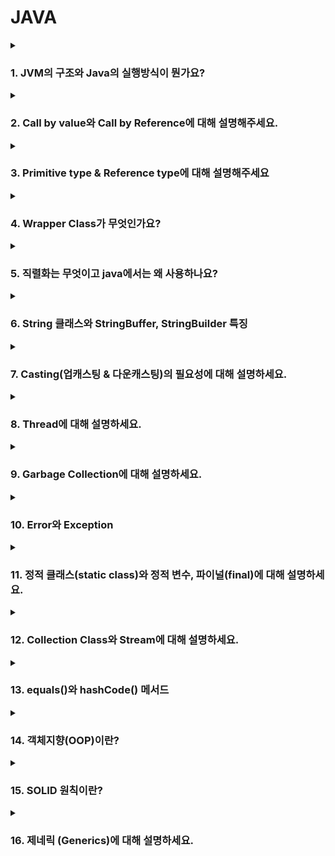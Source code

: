 # JAVA 

<details>
  <summary><h3>1. JVM의 구조와 Java의 실행방식이 뭔가요?</h3></summary>

JVM(Java Virtual Machine)은 자바 애플리케이션을 실행하는 가상 머신으로, 플랫폼 독립적인 실행 환경을 제공합니다. 주요 구성 요소는 다음과 같습니다.

- 클래스 로더(Class Loader): .class 파일을 로드하고, 링크 및 초기화를 수행합니다.
- 런타임 데이터 영역(Runtime Data Area): 프로그램 실행에 필요한 데이터를 저장하는 영역으로,
  - 힙(Heap): new 키워드로 생성된 객체 및 인스턴스 변수가 저장되는 영역 (GC가 관리).
  - 스택(Stack): 메서드 실행 시 생성되는 프레임이 저장되며, 지역 변수와 메서드 호출 정보가 포함됨.
- 메서드 영역(Method Area): 클래스 정보, 메서드 코드, 상수 풀(Constant Pool) 등이 저장됨.
- 실행 엔진(Execution Engine): 바이트코드를 해석하고 실행하며, JIT(Just-In-Time) 컴파일러를 활용하여 성능 최적화를 수행합니다.
</details>
<details>
  <summary><h3>2. Call by value와 Call by Reference에 대해 설명해주세요.</h3></summary>
  
> Call by value
  
```
  void func(int n) {
    n = 20;
}

void main() {
    int n = 10;
    func(n);
    printf("%d", n);
}
```
Call by value는 함수의 매개변수로 값을 복사해서 전달합니다.
이때 복사된 인자는 함수 안에서 지역적으로 사용되기에 local value 속성을 가집니다.

> Call by reference

```
void func(int *n) {
    *n = 20;
}

void main() {
    int n = 10;
    func(&n);
    printf("%d", n);
}
```
Call by reference는 함수의 매개변수로 래퍼런스를 전달합니다. 그래서 함수 안에서 해당 값이 변경되면 전달된 객체의 값도 변경됩니다. 

Call by Value(값에 의한 호출)와 Call by Reference(참조에 의한 호출)는 함수에 인자를 전달하는 방식입니다.

Call by Value: 함수의 매개변수로 값 자체의 복사본이 전달되므로, 함수 내에서 값을 변경해도 원본 변수에는 영향을 주지 않습니다.
Call by Reference: 함수의 매개변수로 참조(메모리 주소)가 전달되므로, 함수 내부에서 값을 변경하면 원본 데이터도 변경됩니다.
Java의 경우 모든 변수는 **Call by Value(값에 의한 호출)**를 따릅니다. 하지만 **참조형 변수(Reference Type)**의 경우, 참조값(메모리 주소)이 복사되므로 객체 내부 값이 변경될 수 있습니다.
</details>

<details>
  <summary><h3>3. Primitive type & Reference type에 대해 설명해주세요</h3></summary>

> 자바의 타입

자바는 기본형과 참조형 타입이 있습니다. 

> Primitive type (기본형 타입)
- 자바는 총 8가지의 기본형 타입을 제공합니다.
- 비객체 타입이며 따라서 null 타입을 가질 수 없습니다. 만약 필요하다면 래퍼 클래스를 사용해야합니다.
- 스택 메모리에 저장됩니다.
     - boolean : 논리형 타입이며 참/거짓으로 저장합니다. 1byte의 형태입니다.
     - byte : 주로 이진데이터를 다루는 타입입니다.
     - short : c와의 호환을 위해 사용되는 타입이지만 잘 사용하지 않습니다.
     - int
     - long
     - float, double : 실수를 부동소수점 방식으로 저장합니다.
  
> Reference type (참조형 타입)
- JAVA에서 기본형 타입을 제외한 모든 타입이 참조형 타입입니다.
- 해당 타입은 JAVA의 Object 클래스를 상속하는 모든 클래스를 말합니다.
- 메모리 영역인 힙 메모리에 저장됩니다.
- 빈 객체를 의미하는 null이 존재합니다. 
    - 클래스 타입
    - 인터페이스 타입
    - 배열 타입
    - 열거 타입
> String Class

자바의 String 클래스는 조금 특별합니다. 기본적인 사용은 기본형처럼 사용하지만 불변하는 객체입니다. 그렇기에 String을 변경하면 갱신이 아닌 새로운 값을 반환합니다. 
String 객체간의 비교는 .equals를 사용합니다. 

**Primitive Type(기본 타입)**은 Java의 8가지 기본 타입(int, double, boolean 등)을 의미하며, 변수를 선언할 경우 값 자체가 스택(Stack) 메모리에 저장됩니다.
**Reference Type(참조 타입)**은 기본 타입을 제외한 모든 객체(String, List, User 클래스 등)를 의미하며, new 키워드를 통해 객체를 생성합니다. 이때, 변수에는 객체의 참조값(메모리 주소)이 저장되고, 객체 자체는 힙(Heap) 메모리에 저장됩니다.
</details>

<details>
  <summary><h3>4. Wrapper Class가 무엇인가요?</h3></summary>

자바에는 기본 타입(Primitive Type)과 이를 감싸는 **Wrapper 클래스**가 존재합니다.  
Wrapper 클래스는 기본 타입을 객체로 다룰 수 있도록 제공되는 클래스입니다.

### ✅ 기본 타입 vs Wrapper 클래스
- **기본 타입(Primitive Type)**: `int`, `long`, `float`, `double`, `boolean`, `char`, `byte`, `short`
- **Wrapper 클래스**: `Integer`, `Long`, `Float`, `Double`, `Boolean`, `Character`, `Byte`, `Short`

---

## 🎯 **Wrapper 클래스의 주요 기능**
### 1️⃣ **기본 타입을 객체로 변환 (Boxing, Unboxing)**
```java
int num = 10;
Integer obj = Integer.valueOf(num); // Boxing (기본 타입 → 객체)
int value = obj.intValue(); // Unboxing (객체 → 기본 타입)
```
### 2️⃣ **자동 변환(Auto Boxing, Auto Unboxing)**
```
Integer num = 10; // Auto Boxing (int → Integer)
int value = num;  // Auto Unboxing (Integer → int)
```

### 3️⃣ **Wrapper 클래스의 비교 (주의점!)**
```java
Integer a = 1000;
Integer b = 1000;
System.out.println(a == b);  // false (주소값 비교)

int c = 1000;
int d = 1000;
System.out.println(c == d);  // true (값 비교)
```
- Wrapper 클래스는 주소 값을 비교하므로 equals()를 이용해서 값을 비교해야합니다. 

### 🚀 Wrapper 클래스의 성능 고려 사항
- Wrapper 클래스는 기본 타입보다 메모리 사용량이 많습니다. 
- 그렇기에 섣부른 사용은 피하는 것이 좋습니다.
</details>

<details>
  <summary><h3>5. 직렬화는 무엇이고 java에서는 왜 사용하나요?</h3></summary>

## ✅ 직렬화(Serialization)란?
- **직렬화**는 객체를 **바이트 스트림**으로 변환하여 **파일**이나 **네트워크**를 통해 전달할 수 있게 만드는 과정입니다.
- **역직렬화(Deserialization)**는 직렬화된 바이트 스트림을 다시 객체로 변환하는 과정입니다.

### 📌 직렬화의 필요성
- **파일 저장**: 객체를 파일로 저장하고, 나중에 다시 복원하려면 직렬화와 역직렬화가 필요합니다.
- **네트워크 통신**: 네트워크를 통해 객체를 전달할 때 객체를 바이트 형식으로 전송해야 하기 때문에 직렬화가 필요합니다.
- **분산 시스템**: 객체를 서로 다른 시스템 간에 전달할 때 직렬화가 필수적입니다.

---

## 🎯 자바에서 직렬화 사용 이유
1. **네트워크 전송**  
   객체를 네트워크를 통해 전송할 때, 자바는 객체를 바이트 형식으로 변환하여 데이터를 전송할 수 있습니다. 이때 직렬화가 사용됩니다.

2. **세션 저장**  
   웹 애플리케이션에서 사용자의 세션 정보를 저장할 때 객체를 직렬화하여 세션에 저장하거나, 파일 시스템에 저장할 수 있습니다.

3. **클러스터링 및 분산 처리**  
   여러 서버 간에 객체를 주고 받을 때 직렬화가 필요합니다. 예를 들어, 클러스터링된 환경에서는 객체를 네트워크를 통해 다른 서버로 전송해야 할 때 직렬화가 사용됩니다.

4. **파일 시스템 저장**  
   객체를 파일 시스템에 저장할 때 직렬화를 통해 객체를 바이트 스트림으로 변환한 후 저장하고, 나중에 역직렬화하여 객체를 복원합니다.

---

## 🎯 자바에서 직렬화 구현 방법
- 자바에서 **직렬화**를 구현하려면 `java.io.Serializable` 인터페이스를 구현해야 합니다.

### ✅ 직렬화 예제
```java
import java.io.*;

class Person implements Serializable {
    private String name;
    private int age;

    public Person(String name, int age) {
        this.name = name;
        this.age = age;
    }

    @Override
    public String toString() {
        return "Person{name='" + name + "', age=" + age + "}";
    }
}

public class SerializationExample {
    public static void main(String[] args) {
        try {
            // 객체 직렬화
            Person person = new Person("John", 30);
            ObjectOutputStream out = new ObjectOutputStream(new FileOutputStream("person.ser"));
            out.writeObject(person);
            out.close();

            // 객체 역직렬화
            ObjectInputStream in = new ObjectInputStream(new FileInputStream("person.ser"));
            Person deserializedPerson = (Person) in.readObject();
            in.close();

            System.out.println("Deserialized Person: " + deserializedPerson);
        } catch (IOException | ClassNotFoundException e) {
            e.printStackTrace();
        }
    }
}
```
### 🎯 **직렬화와 관련된 고려 사항**
- transient 키워드
직렬화할 때 특정 필드를 제외하고 싶다면 해당 필드에 transient 키워드를 붙일 수 있습니다. 이는 해당 필드를 직렬화하지 않겠다는 의미입니다.

### 🎯 결론
직렬화는 객체를 바이트 스트림 형태로 변환하여 저장하거나 전송하는 기술입니다. 이 기술은 객체 자체를 메모리 주소로 전달하므로 Reference Type의 타입의 데이터들은 다른 OS나 환경에서는 전달이 불가능합니다. 그렇기에 만들어진 기술입니다. 

</details>

<details>
  <summary><h3>6. String 클래스와 StringBuffer, StringBuilder 특징</h3></summary>

## 📌 **String 클래스**
- **불변(Immutable) 클래스**입니다.
- **문자열의 변경** 시 새로운 객체가 생성됩니다.
- 이로 인해 **성능이 저하**될 수 있으며, 문자열을 자주 변경할 경우 `StringBuilder` 또는 `StringBuffer`를 사용하는 것이 더 효율적입니다.
- 문자열 비교 시 `==` 연산자를 사용할 수 있지만, **문자열 내용 비교**는 `.equals()` 메서드를 사용해야 합니다.
- 예:
 ```java
  String s1 = "hello";
  String s2 = "hello";
  System.out.println(s1 == s2);      // true (같은 리터럴을 가리킴)
  System.out.println(s1.equals(s2)); // true (값이 동일)
```

## 📌 **StringBuffer 클래스**
- 가변 문자열 클래스입니다.
- 멀티스레드 환경에서 안전하게 사용할 수 있습니다. (스레드 동기화 처리가 자체적으로 되어있습니다.)
- 문자열 변경 작업을 수행할 때, 새로운 객체를 생성하지 않고 기존 버퍼에서 수정합니다.
- 성능상 StringBuilder보다 느리지만, 멀티스레드 환경에서 더 적합합니다.

## 📌 **StringBuffer 클래스**
- 가변 문자열 클래스입니다.
- StringBuffer와 비슷하지만, 멀티스레드 환경에서는 안전하지 않습니다.
- 문자열을 자주 변경해야 할 때 더 효율적이며, StringBuffer보다 빠릅니다.
- 멀티스레드가 아닌 환경에서 성능이 더 우수합니다.

## 🎯 **결론**
- String은 불변 객체로, 문자열이 자주 변경되면 성능에 영향을 미칠 수 있습니다.
- StringBuffer는 멀티스레드 환경에서 안전하지만, 성능은 StringBuilder보다 떨어집니다.
- StringBuilder는 멀티스레드 환경을 고려하지 않는 비멀티스레드 환경에서 가장 성능이 뛰어납니다.
  
</details>

<details>
  <summary><h3>7. Casting(업캐스팅 & 다운캐스팅)의 필요성에 대해 설명하세요.</h3></summary>

## 📌 **업캐스팅 (Upcasting)**
- **자식 클래스** 타입을 **부모 클래스** 타입으로 변환하는 과정입니다.
- 자식 클래스는 부모 클래스의 특성을 **상속** 받으므로, 자식 클래스의 객체를 부모 클래스 타입으로 변환할 수 있습니다.
- 업캐스팅은 **자동으로** 이루어지며, 별도의 연산자가 필요하지 않습니다.
- **다형성(polymorphism)** 을 활용하여, 부모 클래스 타입으로 자식 클래스 객체를 다룰 수 있습니다.

### 예시:
```java
class Animal {
    void sound() {
        System.out.println("Animal makes a sound");
    }
}

class Dog extends Animal {
    void sound() {
        System.out.println("Dog barks");
    }
}

public class Main {
    public static void main(String[] args) {
        Animal animal = new Dog(); // 업캐스팅
        animal.sound(); // "Dog barks" 출력
    }
}
```
- 여기서 `Dog` 객체는 `Animal` 타입으로 업캐스팅되어, 부모 클래스 `Animal`의 참조 변수로 다뤄집니다.
- **다형성**을 이용하여, 부모 클래스의 메서드를 자식 클래스의 구현으로 호출할 수 있습니다.

---

## 📌 **다운캐스팅 (Downcasting)**
- **부모 클래스** 타입을 **자식 클래스** 타입으로 변환하는 과정입니다.
- 다운캐스팅은 **명시적**으로 해야 하며, 잘못된 형변환이 발생할 수 있기 때문에 **주의**가 필요합니다.
- **ClassCastException**이 발생할 수 있기 때문에, 안전하게 타입 변환을 하려면 **instanceof**를 사용하여 확인하는 것이 좋습니다.

### 예시:
```java
class Animal {
    void sound() {
        System.out.println("Animal makes a sound");
    }
}

class Dog extends Animal {
    void sound() {
        System.out.println("Dog barks");
    }
}

public class Main {
    public static void main(String[] args) {
        Animal animal = new Dog();  // 업캐스팅
        Dog dog = (Dog) animal;     // 다운캐스팅
        dog.sound(); // "Dog barks" 출력
    }
}
```
- 위의 예시에서, `animal` 객체는 `Animal` 타입이지만, `Dog` 객체이므로 다운캐스팅을 통해 다시 `Dog` 타입으로 변환합니다.

### 주의점:
- 다운캐스팅을 할 때는 반드시 **실제 객체가 해당 타입인지** 확인해야 합니다. 그렇지 않으면 **ClassCastException**이 발생할 수 있습니다.
- `instanceof` 연산자를 사용하여 타입이 맞는지 확인한 후, 다운캐스팅을 수행하는 것이 안전합니다.

```java
if (animal instanceof Dog) {
    Dog dog = (Dog) animal;  // 안전한 다운캐스팅
    dog.sound();
}
```

---

## 🎯 **업캐스팅과 다운캐스팅의 필요성**
- **업캐스팅**은 다형성을 이용해 **부모 클래스 타입으로 자식 객체를 처리**할 수 있어, 코드의 유연성을 높이고, 부모 클래스의 공통 메서드를 사용하도록 합니다.
- **다운캐스팅**은 실제 객체의 구체적인 클래스에 접근해야 할 때 필요합니다. 예를 들어, 부모 클래스에서 정의되지 않은 자식 클래스의 특화된 메서드를 사용하고자 할 때 다운캐스팅이 필요합니다.

### **업캐스팅과 다운캐스팅의 용도**
- **업캐스팅**: 부모 클래스 타입의 변수로 자식 클래스 객체를 다룰 때 사용.
- **다운캐스팅**: 부모 클래스 타입의 변수에서 자식 클래스 타입으로 변환하여 자식 클래스에만 있는 특화된 기능을 사용할 때 사용.

스프링에서는 **서비스 인터페이스** 와 **구현 클래스**의 관계에서 업캐스팅을 주로 사용합니다.
</details>

<details>
  <summary><h3>8. Thread에 대해 설명하세요.</h3></summary>

현대의 운영체제는 **멀티태스킹**을 지원합니다. 멀티태스킹이란, 한정된 CPU의 코어 개수로 실제로 동시에 처리되는 것처럼 번갈아가며 여러 작업을 수행하는 방식입니다. 이처럼 **멀티스레딩**은 하나의 **프로세스** 안에서 여러 개의 **스레드**가 동시에 작업을 수행하는 것입니다.

---

### 🎯 **스레드(Thread)**

- **스레드**는 프로세스 내에서 실행되는 **가벼운 실행 단위**입니다.
- 각 스레드는 **프로세스의 주소 공간**을 공유하며, **메모리와 리소스를 공유**하기 때문에 스레드 간의 **통신**이 용이합니다.
- 스레드는 **CPU 코어**에서 작업을 수행하는 가장 작은 단위로, 여러 스레드가 동시에 실행되는 것처럼 보이는 **멀티태스킹**을 가능하게 합니다.

### 📌 **스레드의 특징**

1. **멀티스레딩**: 하나의 프로세스가 여러 스레드를 포함할 수 있으며, 이 스레드들이 동시에 실행됩니다.
2. **경량 프로세스**: 스레드는 프로세스보다 **작고 가벼운** 실행 단위로, 프로세스보다 생성 및 관리가 더 효율적입니다.
3. **자원 공유**: 스레드들은 동일한 메모리 공간을 공유하므로, 다른 스레드와 빠르고 쉽게 **데이터를 공유**할 수 있습니다.
4. **병렬 처리**: 여러 스레드를 사용하여 **병렬 처리**를 통해 처리 성능을 향상시킬 수 있습니다.

### 🎯 **자바에서의 스레드 사용**

자바에서는 `Thread` 클래스를 사용하거나 `Runnable` 인터페이스를 구현하여 스레드를 생성할 수 있습니다. 이를 통해 멀티스레딩 환경에서 여러 작업을 동시에 처리할 수 있습니다.

#### 1. **Thread 클래스 사용하기**
`Thread` 클래스를 상속받아서 스레드를 생성합니다.

```java
class MyThread extends Thread {
    @Override
    public void run() {
        System.out.println("Thread is running");
    }
}

public class ThreadExample {
    public static void main(String[] args) {
        MyThread thread = new MyThread();
        thread.start();  // 스레드 실행
    }
}
```

#### 2. **Runnable 인터페이스 사용하기**
`Runnable` 인터페이스를 구현하여 스레드를 실행할 수 있습니다. 이 방법은 여러 스레드 작업을 동시에 실행할 때 유용합니다.

```java
class MyRunnable implements Runnable {
    @Override
    public void run() {
        System.out.println("Runnable thread is running");
    }
}

public class RunnableExample {
    public static void main(String[] args) {
        MyRunnable runnable = new MyRunnable();
        Thread thread = new Thread(runnable);
        thread.start();  // 스레드 실행
    }
}
```

### 🎯 **스레드의 상태**
스레드는 여러 상태를 가질 수 있습니다:
- **New**: 생성된 스레드가 아직 시작되지 않은 상태
- **Runnable**: 스레드가 실행을 준비하고, CPU가 스레드를 실행 중인 상태
- **Blocked**: 다른 스레드의 리소스를 기다리는 상태
- **Waiting**: 다른 스레드의 작업이 끝날 때까지 대기 중인 상태
- **Terminated**: 스레드가 종료된 상태

### 🎯 **스레드 동기화**
멀티스레딩 환경에서는 여러 스레드가 동시에 공유 자원을 수정할 수 있기 때문에 **데이터 경합**(race condition)이 발생할 수 있습니다. 이를 방지하기 위해 **동기화(synchronization)** 가 필요합니다.

```java
class Counter {
    private int count = 0;

    public synchronized void increment() {
        count++;
    }

    public int getCount() {
        return count;
    }
}

public class SyncExample {
    public static void main(String[] args) {
        Counter counter = new Counter();
        Thread t1 = new Thread(() -> {
            for (int i = 0; i < 1000; i++) {
                counter.increment();
            }
        });

        Thread t2 = new Thread(() -> {
            for (int i = 0; i < 1000; i++) {
                counter.increment();
            }
        });

        t1.start();
        t2.start();
    }
}
```
위의 예제에서 `increment` 메서드에 `synchronized`를 사용하여 두 스레드가 동시에 `count` 값을 수정할 수 없도록 합니다.

### 🎯 **결론**
- 스레드는 프로세스 내에서 작업을 수행하는 실행 단위로, 멀티스레딩을 통해 동시에 여러 작업을 처리할 수 있습니다.
- 자바에서는 `Thread` 클래스나 `Runnable` 인터페이스를 사용하여 멀티스레드를 구현할 수 있습니다.
- **동기화**를 통해 여러 스레드가 안전하게 자원을 공유할 수 있도록 관리해야 합니다.

스레드의 이해와 활용은 멀티태스킹과 병렬 처리를 위한 핵심적인 기술입니다.
</details>

<details>
  <summary><h3>9. Garbage Collection에 대해 설명하세요.</h3></summary>

**Garbage Collection**(GC)은 자바에서 메모리 관리의 일환으로, **사용되지 않는 객체**를 자동으로 **제거**하는 프로세스입니다. 이는 개발자가 **메모리 누수**를 방지하고, 메모리를 효율적으로 관리할 수 있도록 도와줍니다. GC는 자바의 **JVM**(Java Virtual Machine)에서 자동으로 수행되며, 개발자는 직접 메모리를 해제할 필요가 없습니다.

---

### 🎯 **GC의 주요 역할**

- **자동 메모리 관리**: 객체가 더 이상 필요 없을 때 이를 자동으로 식별하고 메모리에서 제거하여, 개발자가 직접 메모리 관리에 신경 쓸 필요를 줄여줍니다.
- **메모리 누수 방지**: 객체가 더 이상 참조되지 않으면 이를 GC가 회수하여 **메모리 누수를 방지**합니다.
- **힙 메모리 최적화**: GC는 프로그램 실행 중에 발생하는 **메모리 할당과 해제**를 최적화하여, 사용 가능한 메모리를 효율적으로 관리합니다.

### 🎯 **Garbage Collection 동작 원리**

Garbage Collection은 주로 **힙 메모리**에서 이루어집니다. 자바에서 객체는 힙 영역에 저장되며, 이 객체들이 더 이상 참조되지 않으면 **GC**가 이를 회수합니다.

1. **참조되지 않는 객체 탐지**: GC는 더 이상 참조되지 않는 객체를 찾아 **쓰레기**로 간주하고 회수합니다.
2. **메모리 회수**: 불필요한 객체를 제거하여 사용 가능한 메모리를 확보합니다.
3. **자동 실행**: GC는 자바 애플리케이션이 실행되는 동안 자동으로 수행되며, 프로그래머가 명시적으로 호출할 필요가 없습니다.

### 🎯 **GC의 주요 단계**

1. **마크(mark)**: GC는 먼저 **마크(marking)** 단계를 수행하여, 현재 살아있는 객체들을 식별합니다. 살아있는 객체는 여전히 다른 객체나 스레드에서 참조되는 객체입니다.
2. **정리(sweep)**: 살아있는 객체를 제외한 나머지 객체들을 메모리에서 정리합니다. 이렇게 정리된 메모리 공간은 재사용될 수 있습니다.
3. **압축(compact)**: 메모리에서 빈 공간을 제거하고, 남은 객체들을 모아서 힙 메모리 내에서 연속된 공간을 만들기도 합니다. 이는 **단편화** 문제를 해결하기 위한 과정입니다.

### 🎯 **GC의 종류**

1. **Minor GC**: 
   - **Young Generation**에서 발생하며, 새로운 객체들이 할당되는 공간에서 발생합니다.
   - 짧은 시간 안에 빠르게 실행됩니다.
   - **Eden** 영역과 **Survivor** 영역에서 발생합니다.

2. **Major GC**: 
   - **Old Generation**에서 발생하며, 오랜 시간 살아남은 객체들이 모여있는 공간에서 발생합니다.
   - 상대적으로 더 긴 시간이 걸리고, 애플리케이션의 성능에 영향을 줄 수 있습니다.

3. **Full GC**: 
   - **Young Generation**과 **Old Generation** 모두를 대상으로 하는 GC입니다.
   - 가장 비용이 많이 드는 GC로, 시스템 성능에 영향을 미칠 수 있습니다.

### 🎯 **GC의 알고리즘**

1. **Serial GC**:
   - 단일 스레드를 사용하여 GC를 수행합니다.
   - 작은 애플리케이션이나 멀티코어 환경이 아닌 환경에서 사용됩니다.

2. **Parallel GC**:
   - 여러 스레드를 사용하여 GC를 병렬로 수행합니다.
   - 멀티코어 시스템에서 성능이 향상됩니다.

3. **Concurrent Mark-Sweep (CMS) GC**:
   - GC가 애플리케이션 실행과 동시에 **병렬**로 객체를 마킹하고 정리할 수 있도록 지원합니다.
   - 응답 속도가 중요한 애플리케이션에 유리합니다.

4. **G1 GC**:
   - 대규모 애플리케이션에 적합한 GC로, **리전** 단위로 메모리를 관리합니다.
   - **Low Pause Time**(짧은 일시 정지 시간)을 목표로 설계되었습니다.

### 🎯 **Garbage Collection의 장점과 단점**

#### 장점:
- **자동화된 메모리 관리**: 개발자가 메모리 관리에 신경 쓸 필요가 없으므로 편리합니다.
- **메모리 누수 방지**: 더 이상 사용되지 않는 객체를 자동으로 회수하여 메모리 누수를 방지합니다.
- **효율적인 자원 관리**: GC는 최적의 성능을 위해 메모리와 자원을 효율적으로 관리합니다.

#### 단점:
- **성능 저하**: GC가 실행되는 동안 애플리케이션의 실행이 잠시 멈출 수 있기 때문에 성능에 영향을 미칠 수 있습니다.
- **예측 불가능한 일시 정지**: GC가 언제 실행될지 예측할 수 없으므로, 대규모 시스템에서는 성능 예측이 어려울 수 있습니다.

### 🎯 **결론**

Garbage Collection은 자바 애플리케이션에서 메모리 관리를 자동으로 처리하는 중요한 기술입니다. 이를 통해 개발자는 메모리 해제를 직접 관리할 필요 없이, 안정적이고 효율적인 애플리케이션을 개발할 수 있습니다. 그러나 GC의 실행은 애플리케이션의 성능에 영향을 미칠 수 있으므로, GC의 종류와 특성을 이해하고 적절하게 활용하는 것이 중요합니다.
</details>

<details>
  <summary><h3>10. Error와 Exception</h3></summary> 

**Error**와 **Exception**은 자바에서 예외 처리에 사용되는 두 가지 주요 개념으로, 중요한 차이점이 있습니다.

### 1. **Error**
- **Error**는 시스템 수준에서 발생하는 심각한 문제로, 프로그램이 정상적으로 실행될 수 없을 정도로 시스템에 영향을 미칩니다.
- **대표적인 Error**:
  - `OutOfMemoryError`: JVM 힙 메모리가 부족하여 더 이상 객체를 할당할 수 없는 경우
  - `StackOverflowError`: 메서드 호출 스택이 넘칠 때 발생하는 오류
  - `VirtualMachineError`: JVM에 심각한 문제 발생

**특징**:
- **복구 불가능**: `Error`는 대부분 복구가 불가능한 상황에서 발생합니다. 예를 들어, 메모리 부족이나 스택 오버플로우와 같은 시스템 오류는 프로그램 자체에서 해결할 수 없습니다.
- **예외 처리 불필요**: 일반적으로 `Error`는 개발자가 처리하지 않아도 됩니다. 이는 시스템의 문제로, 프로그램의 논리적인 문제는 아니기 때문입니다.

### 2. **Exception**
- **Exception**은 프로그램 실행 중 예기치 않은 상태에서 발생하는 문제로, 시스템의 오류는 아니지만 프로그램의 정상적인 흐름을 방해합니다.
- **대표적인 Exception**:
  - `NullPointerException`: 객체가 `null`인 상태에서 메서드나 필드에 접근할 때 발생
  - `ArrayIndexOutOfBoundsException`: 배열의 인덱스를 초과하여 접근할 때 발생
  - `IOException`: 입출력 작업 중 발생하는 예외

**특징**:
- **복구 가능**: `Exception`은 일반적으로 프로그램이 오류를 처리하고 복구할 수 있는 경우가 많습니다.
- **예외 처리 필요**: `Exception`은 코드에서 명시적으로 처리해야 합니다. 이를 위해 `try-catch` 블록을 사용하여 예외를 처리하거나, 예외를 호출한 메서드로 전달하여 처리할 수 있습니다.
- **Checked Exception과 Unchecked Exception**:
  - **Checked Exception**: `IOException`, `SQLException`처럼 반드시 예외 처리가 요구되는 예외. 기본적으로 스프링 트랜잭션에서 롤백되지 않지만 설정을 통해 변경 가능합니다.
  - **Unchecked Exception**: `RuntimeException`을 상속받는 예외들 (예: `NullPointerException`, `ArrayIndexOutOfBoundsException`)은 선택적으로 처리할 수 있습니다. 참고로 스프링 트랜잭션에서는 반드시 롤백됩니다.

### **차이점 요약**:
- `Error`는 시스템 수준의 심각한 문제를 의미하며, 복구가 불가능하고 예외 처리가 필요하지 않습니다.
- `Exception`은 프로그램 실행 중 발생할 수 있는 문제를 의미하며, 예외 처리를 통해 복구할 수 있습니다.

따라서, **`Error`는 처리할 필요가 없으며**, **`Exception`은 적절히 처리해야** 합니다.

</details>


<details>
  <summary><h3>11. 정적 클래스(static class)와 정적 변수, 파이널(final)에 대해 설명하세요.</h3></summary> 

### 1. **정적 클래스 (Static Class)**

- **정적 클래스**는 클래스 내부에 정의된 클래스 중 `static` 키워드가 붙은 클래스입니다. **내부 클래스**나 **중첩 클래스**에서만 정의할 수 있습니다.
- 정적 클래스는 외부 클래스의 인스턴스와는 관계없이 독립적으로 존재할 수 있습니다. 즉, **정적 클래스는 외부 클래스의 인스턴스 없이 사용할 수 있습니다**.

#### 특징:
- 외부 클래스의 인스턴스 없이 사용할 수 있습니다.
- 외부 클래스의 `static` 멤버만 접근할 수 있습니다.
- 일반적으로 **정적 클래스는 메모리 낭비를 줄이고, 효율적인 코드 작성** 에 도움이 됩니다.


### 2. **정적 변수 (Static Variable)**

- **정적 변수**는 클래스의 인스턴스와 관계없이 클래스 자체에 속하는 변수입니다. **모든 인스턴스가 동일한 메모리 공간을 공유**하므로, 클래스에 속한 **하나의 인스턴스**만 값이 변경되면 모든 인스턴스가 그 값을 공유합니다.
- **`static` 키워드를 사용**하여 클래스 레벨에서 선언된 변수입니다.

#### 특징:
- 클래스 로딩 시 한 번만 초기화되고, **모든 인스턴스가 공유**합니다.
- 객체 생성 없이 클래스 이름으로 접근할 수 있습니다.
- 주로 **상수 값** 또는 **전역적으로 공유되는 값**을 정의할 때 사용됩니다.


### 3. **파이널 (Final)**

- **`final`**은 변수, 메서드, 클래스 등에 적용할 수 있는 키워드로, 각각의 목적에 따라 다르게 동작합니다.
  
#### 1. **파이널 변수 (Final Variable)**
   - **상수**로 만들기 위해 사용됩니다. 한 번 값이 할당되면, 값을 변경할 수 없습니다.
   - **일반 변수**에 `final`을 사용하면 상수가 됩니다. 
   - 객체 참조 변수가 `final`이면 참조하는 객체의 **주소가 변경되지 않도록** 보장합니다.

#### 2. **파이널 메서드 (Final Method)**
   - 메서드에 `final`을 사용하면, **하위 클래스에서 해당 메서드를 오버라이드 할 수 없습니다**. 
   - 주로 메서드의 **동작을 변경하지 않도록** 할 때 사용됩니다.

#### 3. **파이널 클래스 (Final Class)**
   - 클래스에 `final`을 사용하면, 해당 클래스를 **상속할 수 없습니다**.
   - 주로 **상속을 막고, 클래스의 불변성을 보장**할 때 사용됩니다.


### 결론:
- **정적 클래스**: 외부 클래스의 인스턴스 없이 사용할 수 있는 클래스.
- **정적 변수**: 클래스 레벨에서 모든 인스턴스가 공유하는 변수.
- **파이널**: 값 변경 불가, 오버라이드 불가, 상속 불가 등을 보장하는 키워드.

</details>

<details>
  <summary><h3>12. Collection Class와 Stream에 대해 설명하세요.</h3></summary> 

### 1. **컬렉션 클래스 (Collection Classes)**

컬렉션 클래스는 자바에서 데이터를 저장, 관리 및 조작하기 위한 다양한 클래스들을 제공합니다. 자바 컬렉션 프레임워크는 **데이터의 저장 방식**과 **작업에 필요한 알고리즘**을 추상화하여 제공합니다.

#### 주요 컬렉션 인터페이스:
- **List**: 순서가 있고 중복된 값을 허용하는 컬렉션. 예: `ArrayList`, `LinkedList`.
- **Set**: 순서가 없고 중복을 허용하지 않는 컬렉션. 예: `HashSet`, `TreeSet`.
- **Queue**: FIFO(선입선출) 방식의 컬렉션. 예: `LinkedList`, `PriorityQueue`.
- **Map**: 키-값 쌍으로 데이터를 저장하는 컬렉션. 예: `HashMap`, `TreeMap`.

#### 주요 컬렉션 클래스:
- **ArrayList**: 동적으로 크기가 변하는 배열 기반의 리스트. 순서가 있고 중복을 허용.
- **HashSet**: 해시 테이블 기반의 집합으로, 순서는 없고 중복을 허용하지 않음.
- **HashMap**: 키와 값의 쌍으로 데이터를 저장하며, 순서가 없고 빠른 조회 성능을 제공.
- **LinkedList**: 노드 기반의 리스트로, 양방향 연결 리스트를 사용하며 삽입과 삭제가 빠름.


### 2. **스트림 (Stream)**

자바 8에서 도입된 **스트림(Stream)**은 컬렉션의 데이터를 함수형 방식으로 처리할 수 있게 해주는 API입니다. **스트림**은 데이터의 순차적 또는 병렬적 처리 방식을 지원하며, 컬렉션을 다루는 과정에서 더욱 직관적이고 선언적인 코드 작성이 가능하게 합니다.

#### 주요 특징:
- **불변성 (Immutability)**: 스트림은 데이터를 변경하지 않고, 원본 데이터를 수정하지 않습니다.
- **지연 실행 (Lazy Evaluation)**: 스트림의 연산은 필요할 때만 실행됩니다.
- **함수형 프로그래밍**: **map()**, **filter()**, **reduce()** 등의 함수형 연산을 지원합니다.
- **병렬 처리**: 스트림은 `parallel()` 메서드를 사용하여 데이터의 병렬 처리도 지원합니다.

#### 스트림 연산:
1. **중간 연산 (Intermediate Operations)**: `map()`, `filter()`, `distinct()` 등. 중간 연산은 새로운 스트림을 반환하고, 실제 연산은 터미널 연산이 실행될 때 일어납니다.
2. **터미널 연산 (Terminal Operations)**: `collect()`, `forEach()`, `reduce()` 등. 스트림 처리의 마지막 단계로, 이 연산이 실행되면 스트림이 소비됩니다.

#### 예시:
```java
import java.util.*;
import java.util.stream.*;

public class StreamExample {
    public static void main(String[] args) {
        List<String> list = Arrays.asList("apple", "banana", "orange", "apple", "grape");

        // 스트림을 이용한 데이터 처리
        list.stream()
            .filter(fruit -> fruit.startsWith("a"))   // "a"로 시작하는 요소 필터링
            .map(String::toUpperCase)                 // 대문자로 변환
            .distinct()                               // 중복 제거
            .forEach(System.out::println);            // 출력
    }
}
```

### 결론:
- **컬렉션 클래스**는 데이터를 저장하고 관리하는 다양한 구조를 제공하며, **List**, **Set**, **Map** 등 다양한 컬렉션을 사용하여 데이터를 효율적으로 처리할 수 있습니다.
- **스트림**은 데이터를 선언적이고 함수형으로 처리할 수 있게 해주는 API로, **중간 연산**과 **터미널 연산**을 통해 데이터를 쉽게 변형하고 처리할 수 있습니다. 또한 병렬 처리 기능을 제공하여 대규모 데이터를 효율적으로 처리할 수 있습니다.

</details>

<details>
  <summary><h3>13. equals()와 hashCode() 메서드</h3></summary>

- **`equals()`**: 객체의 동등성을 비교하는 메서드로, 두 객체가 같은지 판단합니다. 일반적으로 객체의 필드 값을 기준으로 비교하며, `equals()`를 오버라이드할 경우 `hashCode()`도 함께 오버라이드해야 합니다.
  
- **`hashCode()`**: 객체의 해시 값을 반환하는 메서드로, 해시 기반 컬렉션에서 빠른 검색을 지원합니다. `equals()`가 `true`인 객체는 `hashCode()`가 같아야 하며, 반대는 아닙니다.

- **관계**: `equals()`와 `hashCode()`는 함께 사용되어야 하며, `equals()`가 `true`인 객체는 동일한 `hashCode()`를 반환해야 합니다.

#### 예시

```java
@Override
public boolean equals(Object obj) {
    if (this == obj) return true;
    if (obj == null || getClass() != obj.getClass()) return false;
    MyClass other = (MyClass) obj;
    return id == other.id;
}

@Override
public int hashCode() {
    return Objects.hash(id);
}
```

`equals()`와 `hashCode()`는 **해시 기반 컬렉션**에서 객체를 효율적으로 관리하기 위해 중요합니다.

</details>


<details>
  <summary><h3>14. 객체지향(OOP)이란?</h3></summary>

**객체지향(Object-Oriented Programming, OOP)**은 소프트웨어를 객체(Object)들의 상호작용으로 구성하는 프로그래밍 패러다임입니다. 객체는 데이터와 이를 처리하는 메서드를 하나의 단위로 묶은 개념입니다.

#### 주요 개념
- **클래스(Class)**: 객체를 생성하기 위한 템플릿.
- **객체(Object)**: 클래스의 인스턴스로, 데이터를 담고 있는 실제 존재.
- **캡슐화(Encapsulation)**: 객체의 데이터를 외부에서 직접 접근하지 못하도록 보호하고, 이를 메서드를 통해 접근하도록 제한하는 것.
- **상속(Inheritance)**: 기존 클래스를 기반으로 새로운 클래스를 만드는 것.
- **다형성(Polymorphism)**: 동일한 메서드 호출이 객체의 타입에 따라 다르게 동작하는 특성.
- **추상화(Abstraction)**: 객체의 복잡성을 숨기고 필요한 부분만 공개하여 단순화하는 것.

#### 객체지향의 장점
- **재사용성**: 클래스와 객체를 재사용 가능.
- **유지보수성**: 캡슐화와 추상화 덕분에 코드 수정 시 다른 부분에 영향을 적게 미침.
- **확장성**: 상속을 통해 새로운 기능을 추가하거나 수정할 수 있음.

</details>

<details>
  <summary><h3>15. SOLID 원칙이란?</h3></summary>

**SOLID**는 객체지향 설계를 위한 5가지 기본 원칙의 약자입니다. 이 원칙들을 따르면 더 유연하고, 확장 가능하며, 유지보수가 용이한 코드를 작성할 수 있습니다.

#### 1. **단일 책임 원칙 (Single Responsibility Principle, SRP)**

- **설명**: 클래스는 하나의 책임만 가져야 한다는 원칙입니다.
- **이유**: 클래스가 여러 책임을 가지면 변경이 필요할 때 그 클래스를 수정해야 하므로 유지보수가 어렵고, 변경 사항이 의도하지 않은 문제를 일으킬 수 있습니다.

#### 2. **개방-폐쇄 원칙 (Open/Closed Principle, OCP)**

- **설명**: 소프트웨어 엔티티는 확장에는 열려 있고, 수정에는 닫혀 있어야 한다는 원칙입니다.
- **이유**: 기존 코드를 수정하지 않고 새로운 기능을 추가할 수 있도록 해야 코드의 안정성을 유지할 수 있습니다.

#### 3. **리스코프 치환 원칙 (Liskov Substitution Principle, LSP)**

- **설명**: 자식 클래스는 부모 클래스를 대체할 수 있어야 한다는 원칙입니다.
- **이유**: 상속받은 클래스는 부모 클래스의 기능을 확장하거나 수정해야 하며, 부모 클래스 객체를 자식 클래스 객체로 대체할 수 있어야 합니다.

#### 4. **인터페이스 분리 원칙 (Interface Segregation Principle, ISP)**

- **설명**: 특정 클라이언트를 위한 인터페이스는 그 클라이언트에 맞게 분리되어야 한다는 원칙입니다.
- **이유**: 인터페이스는 사용하는 쪽에 맞게 최소화해야 하며, 사용하지 않는 기능까지 강제하지 않도록 해야 합니다.

#### 5. **의존 역전 원칙 (Dependency Inversion Principle, DIP)**

- **설명**: 고수준 모듈은 저수준 모듈에 의존해서는 안 되고, 두 모듈 모두 추상화된 것에 의존해야 한다는 원칙입니다.
- **이유**: 구현이 아닌 인터페이스에 의존함으로써, 코드의 결합도를 낮추고 유연성을 높일 수 있습니다.

#### SOLID 원칙을 지키면?
- 코드의 재사용성과 확장성을 높이며, 유지보수가 용이해집니다.
- 테스트가 용이하고, 코드의 결합도를 낮출 수 있습니다.
</details>


<details>
  <summary><h3>16. 제네릭 (Generics)에 대해 설명하세요.</h3></summary>

- **제네릭**은 클래스, 인터페이스, 메서드에서 타입을 **매개변수화**하여, 코드 재사용성과 타입 안전성을 높이는 기능입니다. 
- 타입을 **런타임이 아닌 컴파일 타임에** 결정할 수 있어, 형변환을 방지하고, 코드의 안전성을 높입니다.

#### 주요 특징
1. **타입 매개변수화**: `<>`를 사용하여 클래스나 메서드에서 타입을 변수처럼 다룰 수 있습니다.
2. **타입 안전성**: 컴파일 시 타입 체크가 이루어져, 런타임에서 발생할 수 있는 `ClassCastException`을 방지할 수 있습니다.
3. **유연성**: 같은 로직을 다양한 타입에 대해 사용할 수 있습니다.

#### 예시

```java
// 제네릭을 사용하는 클래스
public class Box<T> {
    private T value;

    public T getValue() {
        return value;
    }

    public void setValue(T value) {
        this.value = value;
    }
}

// 사용 예
Box<Integer> intBox = new Box<>();
intBox.setValue(10);
System.out.println(intBox.getValue());  // 10

Box<String> strBox = new Box<>();
strBox.setValue("Hello");
System.out.println(strBox.getValue());  // Hello
```

#### 제네릭의 장점
1. **형변환을 줄여줌**: 코드에서 객체의 타입을 명시적으로 지정하여 안전하게 사용할 수 있습니다.
2. **코드 재사용**: 동일한 로직을 다양한 타입에 대해 사용할 수 있습니다.

</details>
